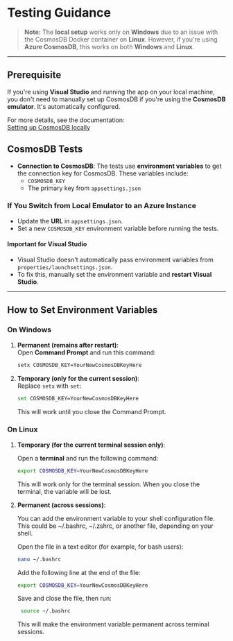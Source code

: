 # Testing Guidance

> **Note:** The **local setup** works only on **Windows** due to an issue with the CosmosDB Docker container on **Linux**. However, if you're using **Azure CosmosDB**, this works on both **Windows** and **Linux**.

---

## Prerequisite

If you're using **Visual Studio** and running the app on your local machine, you don't need to manually set up CosmosDB if you're using the **CosmosDB emulator**. It's automatically configured.

For more details, see the documentation:  
[Setting up CosmosDB locally](https://stacks.ensono.com/docs/workloads/azure/backend/java/setting_up_cosmos_db_locally_java/#set-up-cosmos-db-emulator-locally)

## CosmosDB Tests

- **Connection to CosmosDB**: The tests use **environment variables** to get the connection key for CosmosDB. These variables include:
  - `COSMOSDB_KEY`
  - The primary key from `appsettings.json`
  
### If You Switch from Local Emulator to an Azure Instance

- Update the **URL** in `appsettings.json`.
- Set a new `COSMOSDB_KEY` environment variable before running the tests.

#### Important for Visual Studio

- Visual Studio doesn't automatically pass environment variables from `properties/launchsettings.json`.
- To fix this, manually set the environment variable and **restart Visual Studio**.

---

## How to Set Environment Variables

### On Windows

1. **Permanent (remains after restart)**:  
   Open **Command Prompt** and run this command:

   ```bash
   setx COSMOSDB_KEY=YourNewCosmosDBKeyHere
   ```

2. **Temporary (only for the current session)**:  
   Replace `setx` with `set`:

   ```bash
   set COSMOSDB_KEY=YourNewCosmosDBKeyHere
   ```

    This will work until you close the Command Prompt.

### On Linux

1. **Temporary (for the current terminal session only)**:

   Open a **terminal** and run the following command:

   ```bash
   export COSMOSDB_KEY=YourNewCosmosDBKeyHere
   ```

    This will work only for the terminal session. When you close the terminal, the variable will be lost.

2. **Permanent (across sessions)**:

   You can add the environment variable to your shell configuration file. This could be ~/.bashrc, ~/.zshrc, or another file, depending on your shell.

    Open the file in a text editor (for example, for bash users):

   ```bash
   nano ~/.bashrc
   ```

    Add the following line at the end of the file:

   ```bash
   export COSMOSDB_KEY=YourNewCosmosDBKeyHere
   ```

   Save and close the file, then run:

   ```bash
    source ~/.bashrc
   ```

    This will make the environment variable permanent across terminal sessions.
